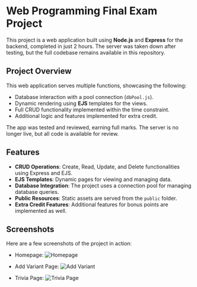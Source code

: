 # Web Programming Final Exam Project

This project is a web application built using **Node.js** and **Express** for the backend, completed in just 2 hours. The server was taken down after testing, but the full codebase remains available in this repository.


## Project Overview

This web application serves multiple functions, showcasing the following:
- Database interaction with a pool connection (`dbPool.js`).
- Dynamic rendering using **EJS** templates for the views.
- Full CRUD functionality implemented within the time constraint.
- Additional logic and features implemented for extra credit.

The app was tested and reviewed, earning full marks. The server is no longer live, but all code is available for review.

## Features
- **CRUD Operations**: Create, Read, Update, and Delete functionalities using Express and EJS.
- **EJS Templates**: Dynamic pages for viewing and managing data.
- **Database Integration**: The project uses a connection pool for managing database queries.
- **Public Resources**: Static assets are served from the `public` folder.
- **Extra Credit Features**: Additional features for bonus points are implemented as well.

## Screenshots

Here are a few screenshots of the project in action:

- Homepage:
  ![Homepage](https://drive.google.com/uc?export=view&id=1RIPbtMENyg8fK0fHxyz_D3U2_HWNSvka)

- Add Variant Page:
  ![Add Variant](https://drive.google.com/uc?export=view&id=1joJEPczkzsdQp_MW0qgv7yZjMmKkWRTc)

- Trivia Page:
  ![Trivia Page](https://drive.google.com/uc?export=view&id=1WZs1xL0qjHtqNyDG_Ig_K_0Pwm82nu9x)
